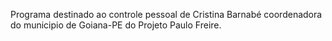 Programa destinado ao controle pessoal de Cristina Barnabé coordenadora do municipio de Goiana-PE do Projeto Paulo Freire.